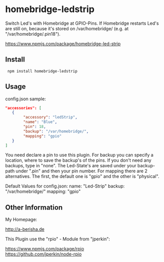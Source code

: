 homebridge-ledstrip
===================

Switch Led's with Homebridge at GPIO-Pins. If Homebridge restarts Led's are still on, because it's stored on /var/homebridge/ (e.g. at "/var/homebridge/.pin18").

https://www.npmjs.com/package/homebridge-led-strip

## Install

```console
 npm install homebridge-ledstrip
```


## Usage

config.json sample:

```json
"accessories": [
   {
       	"accessory": "ledStrip",
       	"name": "Blue",
       	"pin": 18,
       	"backup": "/var/homebridge/",
       	"mapping": "gpio"
   }
]
```
You need declare a pin to use this plugin.
For backup you can specify a location, where to save the backup's of the pins. If you don't need any backups, type in "none".
The Led-State's are saved under your backup-path under ".pin" and then your pin number.
For mapping there are 2 alternatives. The first, the default one is "gpio" and the other is "physical".

Default Values for config.json:
name: 		"Led-Strip"
backup: 	"/var/homebridge/"
mapping: 	"gpio" 


## Other Information

My Homepage:

http://a-berisha.de


This Plugin use the "rpio" - Module from "jperkin":

https://www.npmjs.com/package/rpio  
https://github.com/jperkin/node-rpio  
